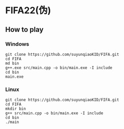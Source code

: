 # FIFA22(伪)
## How to play
### Windows
```
git clone https://github.com/suyunqiaoKID/FIFA.git
cd FIFA
md bin
g++.exe src/main.cpp -o bin/main.exe -I include
cd bin
main.exe

```

### Linux
```
git clone https://github.com/suyunqiaoKID/FIFA.git
cd FIFA
mkdir bin
g++ src/main.cpp -o bin/main.exe -I include
cd bin
./main
```